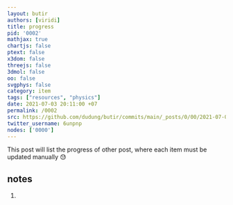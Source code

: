 ```yaml
---
layout: butir
authors: [viridi]
title: progress
pid: '0002'
mathjax: true
chartjs: false
ptext: false
x3dom: false
threejs: false
3dmol: false
oo: false
svgphys: false
category: item
tags: ["resources", "physics"]
date: 2021-07-03 20:11:00 +07
permalink: /0002
src: https://github.com/dudung/butir/commits/main/_posts/0/00/2021-07-02-progress.md
twitter_username: 6unpnp
nodes: ['0000']
---
```

This post will list the progress of other post, where each item must be updated manually :sweat:

<script>
function percent(p) {
	var color = [
		'#f00', '#002', '#004', '#006', '#008',
		'#00a', '#00c', '#00e', '#000', '#0f0',
	];
	
	var c = color[p * 10 - 1];
	var t = "$" + "\\" + "color{" + c + "}" + "\\" + "blacksquare$";
	return t;
}
</script>

<script>console.log(percent(0.0));</script>
<script>document.write(percent(1.0));</script>

## notes
1. 